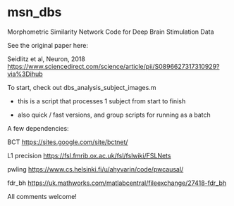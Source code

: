 # msn_dbs
Morphometric Similarity Network Code for Deep Brain Stimulation Data

See the original paper here:

Seidlitz et al, Neuron, 2018
https://www.sciencedirect.com/science/article/pii/S0896627317310929?via%3Dihub

To start, check out dbs_analysis_subject_images.m 

- this is a script that processes 1 subject from start to finish

- also quick / fast versions, and group scripts for running as a batch

A few dependencies: 

BCT
https://sites.google.com/site/bctnet/

L1 precision
https://fsl.fmrib.ox.ac.uk/fsl/fslwiki/FSLNets

pwling
https://www.cs.helsinki.fi/u/ahyvarin/code/pwcausal/

fdr_bh
https://uk.mathworks.com/matlabcentral/fileexchange/27418-fdr_bh

All comments welcome!
